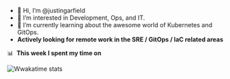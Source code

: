 - 👋 Hi, I’m @justingarfield
- 👀 I’m interested in Development, Ops, and IT.
- 🌱 I’m currently learning about the awesome world of Kubernetes and GitOps.
- **Actively looking for remote work in the SRE / GitOps / IaC related areas**

📊 &nbsp;**This week I spent my time on**

![Wwakatime stats](https://github-readme-stats-taupe-two.vercel.app/api/wakatime?username=justingarfield&hide_title=true&hide_border=true&langs_count=5&bg_color=00000000&text_color=777)

<!---
justingarfield/justingarfield is a ✨ special ✨ repository because its `README.md` (this file) appears on your GitHub profile.
You can click the Preview link to take a look at your changes.
--->

